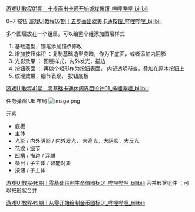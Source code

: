 [游戏UI教程01期｜十步画出卡通开始游戏按钮\_哔哩哔哩\_bilibili](https://www.bilibili.com/video/BV1hx4y1t7Eq?vd_source=ebf06d572d5366b5ef7bc5032fefb08d&spm_id_from=333.788.videopod.sections)


0~7 按钮
[游戏UI教程07期｜五步画出欧美卡通按钮\_哔哩哔哩\_bilibili](https://www.bilibili.com/video/BV12fejeTEwV?vd_source=ebf06d572d5366b5ef7bc5032fefb08d&spm_id_from=333.788.player.switch)


多个图层放在一个组里，可以给整个组添加图层样式

1. 基础造型，钢笔添加锚点修改
2.  增加按钮体积 ：复制基础造型变暗，作为下底面，或者添加内阴影
3. 光影效果 ： 图层样式，内外发光，描边
4. 按钮表面 ： 再做个矩形作为按钮表面， 内部透明渐变，叠加在原本按钮上
5. 纹理效果，细节表现， 按钮底板

[游戏UI教程41期｜零基础卡通休闲界面设计01\_哔哩哔哩\_bilibili](https://www.bilibili.com/video/BV1Ezs7eqEia?vd_source=ebf06d572d5366b5ef7bc5032fefb08d&spm_id_from=333.788.videopod.sections)

任务弹窗
UE 布局
![image.png](https://image-1253155090.cos.ap-nanjing.myqcloud.com/202503212110659.png)

元素
- 底板
- 主体
- 光影 / 内外阴影 / 内外发光， 大高光，大阴影，大反光
- 花纹 / 细节
- 凹槽 / 描边 / 浮雕
- 条目 / 子主体 / 智能对象
- 按钮 / 子主体


[游戏UI教程46期｜零基础绘制生命值图标01\_哔哩哔哩\_bilibili](https://www.bilibili.com/video/BV1T4DNYtEFU?vd_source=ebf06d572d5366b5ef7bc5032fefb08d&spm_id_from=333.788.videopod.sections)
合并形状组件 ：可以把形状合并

[游戏UI教程49期｜从零开始绘制金币图标01\_哔哩哔哩\_bilibili](https://www.bilibili.com/video/BV1dfztYyEmo?vd_source=ebf06d572d5366b5ef7bc5032fefb08d&spm_id_from=333.788.videopod.sections)